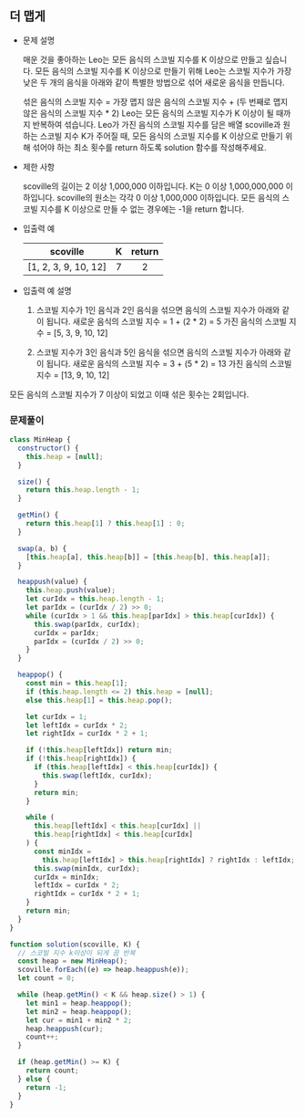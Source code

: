 ## 더 맵게

- 문제 설명

  매운 것을 좋아하는 Leo는 모든 음식의 스코빌 지수를 K 이상으로 만들고 싶습니다. 모든 음식의 스코빌 지수를 K 이상으로 만들기 위해 Leo는 스코빌 지수가 가장 낮은 두 개의 음식을 아래와 같이 특별한 방법으로 섞어 새로운 음식을 만듭니다.

  섞은 음식의 스코빌 지수 = 가장 맵지 않은 음식의 스코빌 지수 + (두 번째로 맵지 않은 음식의 스코빌 지수 \* 2)
  Leo는 모든 음식의 스코빌 지수가 K 이상이 될 때까지 반복하여 섞습니다.
  Leo가 가진 음식의 스코빌 지수를 담은 배열 scoville과 원하는 스코빌 지수 K가 주어질 때, 모든 음식의 스코빌 지수를 K 이상으로 만들기 위해 섞어야 하는 최소 횟수를 return 하도록 solution 함수를 작성해주세요.

- 제한 사항

  scoville의 길이는 2 이상 1,000,000 이하입니다.
  K는 0 이상 1,000,000,000 이하입니다.
  scoville의 원소는 각각 0 이상 1,000,000 이하입니다.
  모든 음식의 스코빌 지수를 K 이상으로 만들 수 없는 경우에는 -1을 return 합니다.

- 입출력 예

  |       scoville       |  K  | return |
  | :------------------: | :-: | :----: |
  | [1, 2, 3, 9, 10, 12] |  7  |   2    |

- 입출력 예 설명

  1. 스코빌 지수가 1인 음식과 2인 음식을 섞으면 음식의 스코빌 지수가 아래와 같이 됩니다.
     새로운 음식의 스코빌 지수 = 1 + (2 \* 2) = 5
     가진 음식의 스코빌 지수 = [5, 3, 9, 10, 12]

  2. 스코빌 지수가 3인 음식과 5인 음식을 섞으면 음식의 스코빌 지수가 아래와 같이 됩니다.
     새로운 음식의 스코빌 지수 = 3 + (5 \* 2) = 13
     가진 음식의 스코빌 지수 = [13, 9, 10, 12]

모든 음식의 스코빌 지수가 7 이상이 되었고 이때 섞은 횟수는 2회입니다.

### 문제풀이

```jsx
class MinHeap {
  constructor() {
    this.heap = [null];
  }

  size() {
    return this.heap.length - 1;
  }

  getMin() {
    return this.heap[1] ? this.heap[1] : 0;
  }

  swap(a, b) {
    [this.heap[a], this.heap[b]] = [this.heap[b], this.heap[a]];
  }

  heappush(value) {
    this.heap.push(value);
    let curIdx = this.heap.length - 1;
    let parIdx = (curIdx / 2) >> 0;
    while (curIdx > 1 && this.heap[parIdx] > this.heap[curIdx]) {
      this.swap(parIdx, curIdx);
      curIdx = parIdx;
      parIdx = (curIdx / 2) >> 0;
    }
  }

  heappop() {
    const min = this.heap[1];
    if (this.heap.length <= 2) this.heap = [null];
    else this.heap[1] = this.heap.pop();

    let curIdx = 1;
    let leftIdx = curIdx * 2;
    let rightIdx = curIdx * 2 + 1;

    if (!this.heap[leftIdx]) return min;
    if (!this.heap[rightIdx]) {
      if (this.heap[leftIdx] < this.heap[curIdx]) {
        this.swap(leftIdx, curIdx);
      }
      return min;
    }

    while (
      this.heap[leftIdx] < this.heap[curIdx] ||
      this.heap[rightIdx] < this.heap[curIdx]
    ) {
      const minIdx =
        this.heap[leftIdx] > this.heap[rightIdx] ? rightIdx : leftIdx;
      this.swap(minIdx, curIdx);
      curIdx = minIdx;
      leftIdx = curIdx * 2;
      rightIdx = curIdx * 2 + 1;
    }
    return min;
  }
}

function solution(scoville, K) {
  // 스코빌 지수 k이상이 되게 끔 반복
  const heap = new MinHeap();
  scoville.forEach((e) => heap.heappush(e));
  let count = 0;

  while (heap.getMin() < K && heap.size() > 1) {
    let min1 = heap.heappop();
    let min2 = heap.heappop();
    let cur = min1 + min2 * 2;
    heap.heappush(cur);
    count++;
  }

  if (heap.getMin() >= K) {
    return count;
  } else {
    return -1;
  }
}
```
